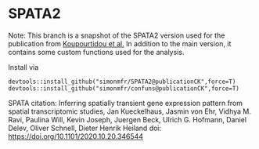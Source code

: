 # SPATA2
Note: This branch is a snapshot of the SPATA2 version used for the publication from [Koupourtidou et al.](https://www.nature.com/articles/s41467-024-46625-w) In addition to the main version, it contains some custom functions used for the analysis.

Install via
```
devtools::install_github("simonmfr/SPATA2@publicationCK",force=T)
devtools::install_github("simonmfr/confuns@publicationCK",force=T)
```

SPATA citation:
Inferring spatially transient gene expression pattern from spatial transcriptomic studies,
Jan Kueckelhaus, Jasmin von Ehr, Vidhya M. Ravi, Paulina Will, Kevin Joseph, Juergen Beck, Ulrich G. Hofmann, Daniel Delev, Oliver Schnell, Dieter Henrik Heiland
doi: https://doi.org/10.1101/2020.10.20.346544




